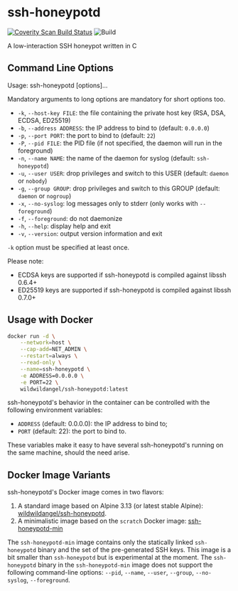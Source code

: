 # ssh-honeypotd

[![Coverity Scan Build Status](https://scan.coverity.com/projects/3318/badge.svg)](https://scan.coverity.com/projects/3318)
![Build](https://github.com/sjinks/ssh-honeypotd/workflows/Build/badge.svg)

A low-interaction SSH honeypot written in C

## Command Line Options

Usage: ssh-honeypotd [options]...

Mandatory arguments to long options are mandatory for short options too.
  * `-k`, `--host-key FILE`: the file containing the private host key (RSA, DSA, ECDSA, ED25519)
  * `-b`, `--address ADDRESS`: the IP address to bind to (default: `0.0.0.0`)
  * `-p`, `--port PORT`: the port to bind to (default: `22`)
  * `-P`, `--pid FILE`: the PID file (if not specified, the daemon will run in the foreground)
  * `-n`, `--name NAME`: the name of the daemon for syslog (default: `ssh-honeypotd`)
  * `-u`, `--user USER`: drop privileges and switch to this USER (default: `daemon` or `nobody`)
  * `-g`, `--group GROUP`: drop privileges and switch to this GROUP (default: `daemon` or `nogroup`)
  * `-x`, `--no-syslog`: log messages only to stderr (only works with `--foreground`)
  * `-f`, `--foreground`: do not daemonize
  * `-h`, `--help`: display help and exit
  * `-v`, `--version`: output version information and exit

`-k` option must be specified at least once.

Please note:
  * ECDSA keys are supported if ssh-honeypotd is compiled against libssh 0.6.4+
  * ED25519 keys are supported if ssh-honeypotd is compiled against libssh 0.7.0+

## Usage with Docker

```bash
docker run -d \
    --network=host \
    --cap-add=NET_ADMIN \
    --restart=always \
    --read-only \
    --name=ssh-honeypotd \
    -e ADDRESS=0.0.0.0 \
    -e PORT=22 \
    wildwildangel/ssh-honeypotd:latest
```

ssh-honeypotd's behavior in the container can be controlled with the following environment variables:
  * `ADDRESS` (default: 0.0.0.0): the IP address to bind to;
  * `PORT` (default: 22): the port to bind to.

These variables make it easy to have several ssh-honeypotd's running on the same machine, should the need arise.

## Docker Image Variants

ssh-honeypotd's Docker image comes in two flavors:

  1. A standard image based on Alpine 3.13 (or latest stable Alpine): [wildwildangel/ssh-honeypotd](https://hub.docker.com/repository/docker/wildwildangel/ssh-honeypotd).
  2. A minimalistic image based on the `scratch` Docker image: [ssh-honeypotd-min](https://hub.docker.com/repository/docker/wildwildangel/ssh-honeypotd-min)

The `ssh-honeypotd-min` image contains only the statically linked `ssh-honeypotd` binary and the set of the pre-generated SSH keys. This image is a bit smaller than `ssh-honeypotd` but is experimental at the moment. The `ssh-honeypotd` binary in the `ssh-honeypotd-min` image does not support the following command-line options: `--pid`, `--name`, `--user`, `--group`, `--no-syslog`, `--foreground`.
